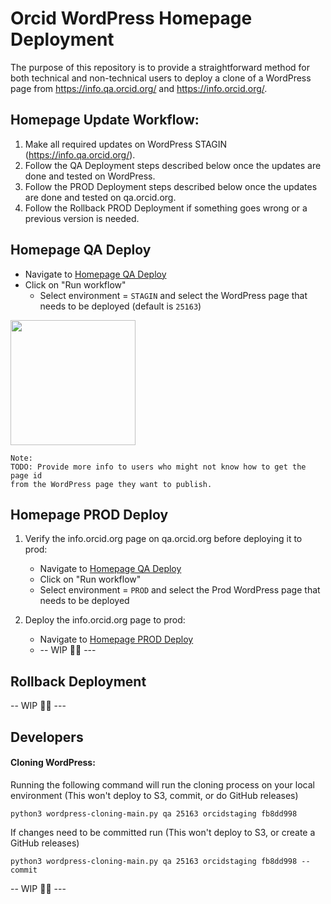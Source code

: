 # Orcid WordPress Homepage Deployment

The purpose of this repository is to provide a straightforward method for both technical and non-technical users to deploy a clone of a WordPress page from https://info.qa.orcid.org/ and https://info.orcid.org/.

## Homepage Update Workflow:

1. Make all required updates on WordPress STAGIN (https://info.qa.orcid.org/).
2. Follow the QA Deployment steps described below once the updates are done and tested on WordPress.
3. Follow the PROD Deployment steps described below once the updates are done and tested on qa.orcid.org.
4. Follow the Rollback PROD Deployment if something goes wrong or a previous version is needed.

## Homepage QA Deploy

- Navigate to [Homepage QA Deploy](https://github.com/ORCID/orcid-wordpress-home-page-deploy/actions/workflows/qa-deploy.yml)
- Click on "Run workflow"
  - Select environment = `STAGIN` and select the WordPress page that needs to be deployed (default is `25163`)
<img src="https://github.com/ORCID/orcid-wordpress-home-page-deploy/assets/2119626/4c42594c-94a6-44fb-870a-624c9faf2b2a" height="200">

```
Note: 
TODO: Provide more info to users who might not know how to get the page id 
from the WordPress page they want to publish. 
```

## Homepage PROD Deploy

1. Verify the info.orcid.org page on qa.orcid.org before deploying it to prod:
    - Navigate to [Homepage QA Deploy](https://github.com/ORCID/orcid-wordpress-home-page-deploy/actions/workflows/qa-deploy.yml)
    - Click on "Run workflow"
    - Select environment = `PROD` and select the Prod WordPress page that needs to be deployed

2. Deploy the info.orcid.org page to prod:
   - Navigate to [Homepage PROD Deploy](https://github.com/ORCID/orcid-wordpress-home-page-deploy/actions/workflows/prod-deploy.yml)
   - -- WIP 👷‍♂️ ---


## Rollback Deployment

-- WIP 👷‍♂️ ---

## Developers

#### Cloning WordPress:

Running the following command will run the cloning process on your local environment (This won't deploy to S3, commit, or do GitHub releases)

```
python3 wordpress-cloning-main.py qa 25163 orcidstaging fb8dd998
```

If changes need to be committed run (This won't deploy to S3, or create a GitHub releases)

```
python3 wordpress-cloning-main.py qa 25163 orcidstaging fb8dd998 --commit
```
-- WIP 👷‍♂️ ---
